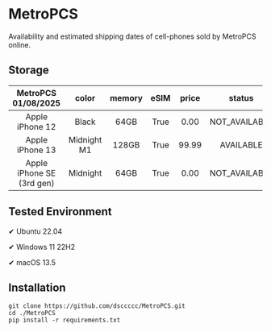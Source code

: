 # MetroPCS
Availability and estimated shipping dates of cell-phones sold by MetroPCS online.
## Storage
|MetroPCS 01/08/2025|color|memory|eSIM|price|status|shipping from|shipping to|
|:--:|:--:|:--:|:--:|:--:|:--:|:--:|:--:|
|Apple iPhone 12|Black|64GB|True|0.00|NOT_AVAILABLE|01/15/2025|01/21/2025|
|Apple iPhone 13|Midnight M1|128GB|True|99.99|AVAILABLE|01/08/2025|01/13/2025|
|Apple iPhone SE (3rd gen)|Midnight|64GB|True|0.00|NOT_AVAILABLE|01/08/2025|01/13/2025|

## Tested Environment
✔ Ubuntu 22.04

✔ Windows 11 22H2

✔ macOS 13.5
## Installation
```
git clone https://github.com/dsccccc/MetroPCS.git
cd ./MetroPCS
pip install -r requirements.txt
```
